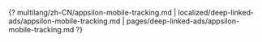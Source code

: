 {? multilang/zh-CN/appsilon-mobile-tracking.md | localized/deep-linked-ads/appsilon-mobile-tracking.md | pages/deep-linked-ads/appsilon-mobile-tracking.md ?}
